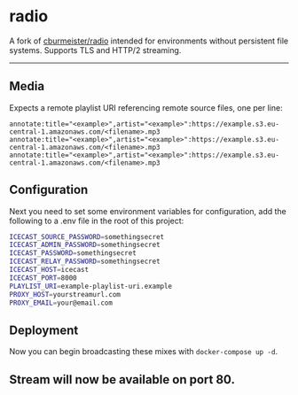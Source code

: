 radio
=====

A fork of [cburmeister/radio](https://github.com/cburmeister/radio) intended for environments without persistent file systems. Supports TLS and HTTP/2 streaming.

---

## Media

Expects a remote playlist URI referencing remote source files, one per line:
```
annotate:title="<example>",artist="<example>":https://example.s3.eu-central-1.amazonaws.com/<filename>.mp3
annotate:title="<example>",artist="<example>":https://example.s3.eu-central-1.amazonaws.com/<filename>.mp3
annotate:title="<example>",artist="<example>":https://example.s3.eu-central-1.amazonaws.com/<filename>.mp3
```

## Configuration

Next you need to set some environment variables for configuration, add the following to a .env file in the root of this project:
```bash
ICECAST_SOURCE_PASSWORD=somethingsecret
ICECAST_ADMIN_PASSWORD=somethingsecret
ICECAST_PASSWORD=somethingsecret
ICECAST_RELAY_PASSWORD=somethingsecret
ICECAST_HOST=icecast
ICECAST_PORT=8000
PLAYLIST_URI=example-playlist-uri.example
PROXY_HOST=yourstreamurl.com
PROXY_EMAIL=your@email.com
```

## Deployment

Now you can begin broadcasting these mixes with `docker-compose up -d`.

Stream will now be available on port 80.
---
